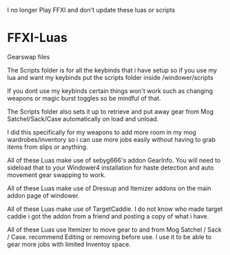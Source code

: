 I no longer Play FFXI and don't update these luas or scripts

# FFXI-Luas

Gearswap files

The Scripts folder is for all the keybinds that i have setup so if you use my lua and want my keybinds put the scripts folder inside /windower/scripts

If you dont use my keybinds certain things won't work such as changing weapons or magic burst toggles so be mindful of that.

The Scripts folder also sets it up to retrieve and put away gear from Mog Satchel/Sack/Case automatically on load and unload.

I did this specifically for my weapons to add more room in my mog wardrobes/inventory so i can use more jobs easily without having to grab items from slips or anything.

All of these Luas make use of sebyg666's addon GearInfo. You will need to sideload that to your Windower4 installation for haste detection and auto movement gear swapping to work.

All of these Luas make use of Dressup and Itemizer addons on the main addon page of windower.

All of these Luas make use of TargetCaddie. I do not know who made target caddie i got the addon from a friend and posting a copy of what i have.

All of these Luas use Itemizer to move gear to and from Mog Satchel / Sack / Case. recommend Editing or removing before use. I use it to be able to gear more jobs with limited Inventoy space.

